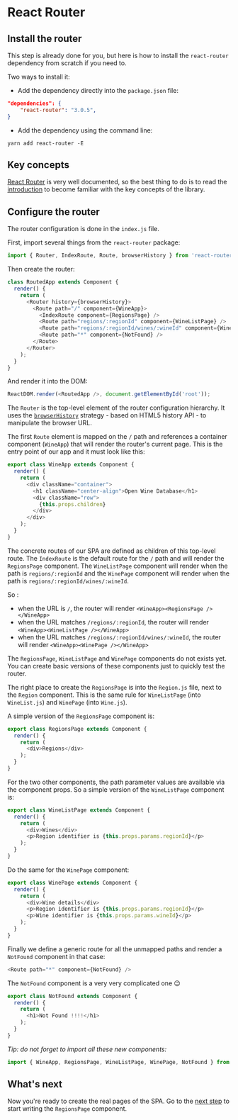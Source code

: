 # React Router

## Install the router

This step is already done for you, but here is how to install the `react-router` dependency from scratch if you need to.

Two ways to install it:

* Add the dependency directly into the `package.json` file:
```json
"dependencies": {
    "react-router": "3.0.5",
}
```

* Add the dependency using the command line:
```
yarn add react-router -E
```

## Key concepts

[React Router](https://github.com/ReactTraining/react-router/) is very well documented, so the best thing to do is to read the [introduction](https://github.com/ReactTraining/react-router/blob/master/docs/Introduction.md) to become familiar with the key concepts of the library.

## Configure the router

The router configuration is done in the `index.js` file.

First, import several things from the `react-router` package:

```javascript
import { Router, IndexRoute, Route, browserHistory } from 'react-router'
```

Then create the router:

```javascript
class RoutedApp extends Component {
  render() {
    return (
      <Router history={browserHistory}>
        <Route path="/" component={WineApp}>
          <IndexRoute component={RegionsPage} />
          <Route path="regions/:regionId" component={WineListPage} />
          <Route path="regions/:regionId/wines/:wineId" component={WinePage} />
          <Route path="*" component={NotFound} />
        </Route>
      </Router>
    );
  }
}
```

And render it into the DOM:

```javascript
ReactDOM.render(<RoutedApp />, document.getElementById('root'));
```


The `Router` is the top-level element of the router configuration hierarchy. It uses the [`browserHistory`](https://github.com/ReactTraining/react-router/blob/master/docs/guides/Histories.md#browserhistory) strategy - based on HTML5 history API - to manipulate the browser URL.

The first `Route` element is mapped on the `/` path and references a container component (`WineApp`) that will render the router's current page.
This is the entry point of our app and it must look like this:

```javascript
export class WineApp extends Component {
  render() {
    return (
      <div className="container">
        <h1 className="center-align">Open Wine Database</h1>
        <div className="row">
          {this.props.children}
        </div>
      </div>
    );
  }
}
```

The concrete routes of our SPA are defined as children of this top-level route. The `IndexRoute` is the default route for the `/` path and will render the `RegionsPage` component. The `WineListPage` component will render when the path is `regions/:regionId` and the `WinePage` component will render when the path is `regions/:regionId/wines/:wineId`.

So :
* when the URL is `/`, the router will render `<WineApp><RegionsPage /></WineApp>`
* when the URL matches `/regions/:regionId`, the router will render `<WineApp><WineListPage /></WineApp>`
* when the URL matches `/regions/:regionId/wines/:wineId`, the router will render `<WineApp><WinePage /></WineApp>`

The `RegionsPage`, `WineListPage` and `WinePage` components do not exists yet. You can create basic versions of these components just to quickly test the router.

The right place to create the `RegionsPage` is into the `Region.js` file, next to the `Region` component. This is the same rule for `WineListPage` (into `WineList.js`) and `WinePage` (into `Wine.js`).

A simple version of the `RegionsPage` component is:

```javascript
export class RegionsPage extends Component {
  render() {
    return (
      <div>Regions</div>
    );
  }
}
```

For the two other components, the path parameter values are available via the component props. So a simple version of the `WineListPage` component is:

```javascript
export class WineListPage extends Component {
  render() {
    return (
      <div>Wines</div>
      <p>Region identifier is {this.props.params.regionId}</p>
    );
  }
}
```

Do the same for the `WinePage` component:
```javascript
export class WinePage extends Component {
  render() {
    return (
      <div>Wine details</div>
      <p>Region identifier is {this.props.params.regionId}</p>
      <p>Wine identifier is {this.props.params.wineId}</p>
    );
  }
}
```

Finally we define a generic route for all the unmapped paths and render a `NotFound` component in that case:

```javascript
<Route path="*" component={NotFound} />
```

The `NotFound` component is a very very complicated one :wink:

```javascript
export class NotFound extends Component {
  render() {
    return (
      <h1>Not Found !!!!</h1>
    );
  }
}
```

*Tip: do not forget to import all these new components:*
```javascript
import { WineApp, RegionsPage, WineListPage, WinePage, NotFound } from './components';
```

## What's next

Now you're ready to create the real pages of the SPA.
Go to the [next step](./2-regions-page.md) to start writing the `RegionsPage` component.
